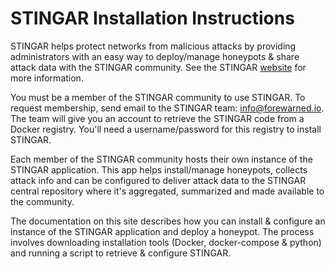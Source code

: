 STINGAR Installation Instructions
=========

STINGAR helps protect networks from malicious attacks by providing administrators with an easy way to deploy/manage honeypots & share attack data with the STINGAR community. See the STINGAR [website](https://forewarned.io/) for more information.

You must be a member of the STINGAR community to use STINGAR. To request membership, send email to the STINGAR team: <info@forewarned.io>. The team will give you an account to retrieve the STINGAR code from a Docker registry. You'll need a username/password for this registry to install STINGAR.

Each member of the STINGAR community hosts their own instance of the STINGAR application. This app helps install/manage honeypots, collects attack info and can be configured to deliver attack data to the STINGAR central repository where it's aggregated, summarized and made available to the community.

The documentation on this site describes how you can install & configure an instance of the STINGAR application and deploy a honeypot. The process involves downloading installation tools (Docker, docker-compose & python) and running a script to retrieve & configure STINGAR.

